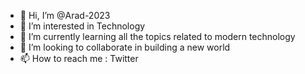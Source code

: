 - 👋 Hi, I’m @Arad-2023
- 👀 I’m interested in Technology
- 🌱 I’m currently learning all the topics related to modern technology
- 💞️ I’m looking to collaborate in building a new world
- 📫 How to reach me : Twitter

<!---
Arad-2023/Arad-2023 is a ✨ special ✨ repository because its `README.md` (this file) appears on your GitHub profile.
You can click the Preview link to take a look at your changes.
--->
